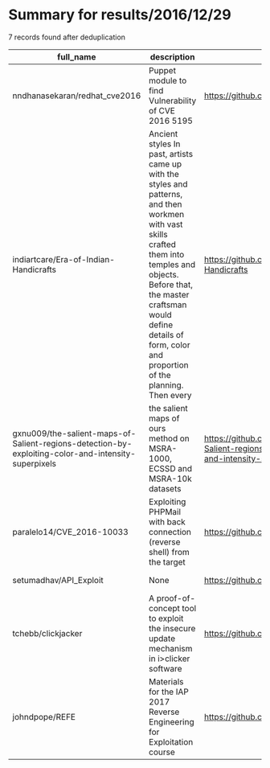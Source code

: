 
# Summary for results/2016/12/29
    
7 records found after deduplication

| full_name | description | html_url | matched_list | matched_count | pushed_at | size | stargazers_count | language | forks_count |
|-----------------------------------------------------------------------------------------------------|------------------------------------------------------------------------------------------------------------------------------------------------------------------------------------------------------------------------------------------------------------------|------------------------------------------------------------------------------------------------------------------------|----------------------|-----------------|---------------------------|--------|--------------------|------------|---------------|
| nndhanasekaran/redhat_cve2016 | Puppet module to find Vulnerability of CVE 2016 5195 | https://github.com/nndhanasekaran/redhat_cve2016 | ['cve-2'] | 1 | 2016-12-29 05:30:28+00:00 | 9 | 0 | Shell | 0 |
| indiartcare/Era-of-Indian-Handicrafts | Ancient styles In past, artists came up with the styles and patterns, and then workmen with vast skills crafted them into temples and objects. Before that, the master craftsman would define details of form, color and proportion of the planning. Then every | https://github.com/indiartcare/Era-of-Indian-Handicrafts | ['exploit'] | 1 | 2016-12-29 07:29:00+00:00 | 0 | 0 | | 0 |
| gxnu009/the-salient-maps-of-Salient-regions-detection-by-exploiting-color-and-intensity-superpixels | the salient maps of ours method on MSRA-1000, ECSSD and MSRA-10k datasets | https://github.com/gxnu009/the-salient-maps-of-Salient-regions-detection-by-exploiting-color-and-intensity-superpixels | ['exploit'] | 1 | 2016-12-29 08:32:00+00:00 | 0 | 0 | | 0 |
| paralelo14/CVE_2016-10033 | Exploiting PHPMail with back connection (reverse shell) from the target | https://github.com/paralelo14/CVE_2016-10033 | ['cve-2', 'exploit'] | 2 | 2016-12-29 13:52:31+00:00 | 2 | 7 | Python | 3 |
| setumadhav/API_Exploit | None | https://github.com/setumadhav/API_Exploit | ['exploit'] | 1 | 2016-12-29 20:24:39+00:00 | 1848 | 0 | JavaScript | 0 |
| tchebb/clickjacker | A proof-of-concept tool to exploit the insecure update mechanism in i>clicker software | https://github.com/tchebb/clickjacker | ['exploit'] | 1 | 2016-12-29 23:52:30+00:00 | 5 | 1 | Python | 0 |
| johndpope/REFE | Materials for the IAP 2017 Reverse Engineering for Exploitation course | https://github.com/johndpope/REFE | ['exploit'] | 1 | 2016-12-29 23:51:49+00:00 | 21491 | 8 | C | 2 |
